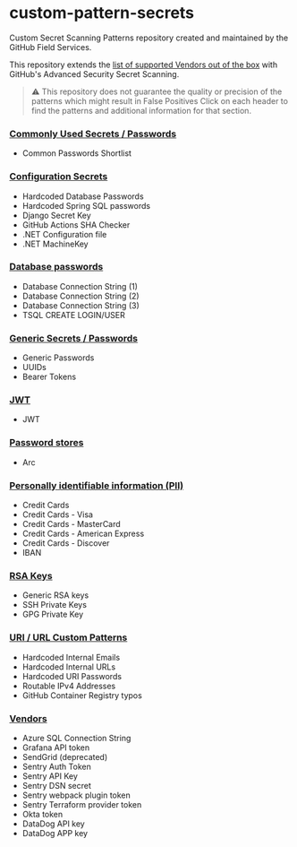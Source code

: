 # custom-pattern-secrets

Custom Secret Scanning Patterns repository created and maintained by the GitHub Field Services.

This repository extends the [list of supported Vendors out of the box](https://docs.github.com/en/enterprise-cloud@latest/code-security/secret-scanning/secret-scanning-patterns) with GitHub's Advanced Security Secret Scanning.

> :warning: This repository does not guarantee the quality or precision of the patterns which might result in False Positives
Click on each header to find the patterns and additional information for that section.

### [Commonly Used Secrets / Passwords](./common)

- Common Passwords Shortlist

### [Configuration Secrets](./configs)

- Hardcoded Database Passwords
- Hardcoded Spring SQL passwords
- Django Secret Key
- GitHub Actions SHA Checker
- .NET Configuration file
- .NET MachineKey

### [Database passwords](./database)

- Database Connection String (1)
- Database Connection String (2)
- Database Connection String (3)
- TSQL CREATE LOGIN/USER

### [Generic Secrets / Passwords](./generic)

- Generic Passwords
- UUIDs
- Bearer Tokens

### [JWT](./jwt)

- JWT

### [Password stores](./password_store)

- Arc

### [Personally identifiable information (PII)](./pii)

- Credit Cards
- Credit Cards - Visa
- Credit Cards - MasterCard
- Credit Cards - American Express
- Credit Cards - Discover
- IBAN

### [RSA Keys](./rsa)

- Generic RSA keys
- SSH Private Keys
- GPG Private Key

### [URI / URL Custom Patterns](./uri)

- Hardcoded Internal Emails
- Hardcoded Internal URLs
- Hardcoded URI Passwords
- Routable IPv4 Addresses
- GitHub Container Registry typos

### [Vendors](./vendors)

- Azure SQL Connection String
- Grafana API token
- SendGrid (deprecated)
- Sentry Auth Token
- Sentry API Key
- Sentry DSN secret
- Sentry webpack plugin token
- Sentry Terraform provider token
- Okta token
- DataDog API key
- DataDog APP key
